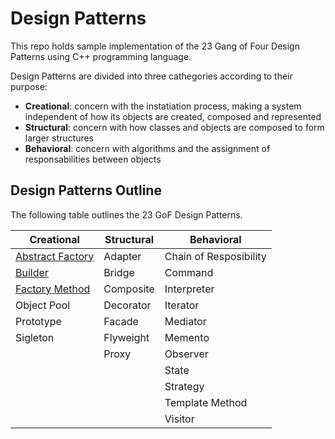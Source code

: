 # Design Patterns

This repo holds sample implementation of the 23 Gang of Four Design Patterns using C++ programming language.

Design Patterns are divided into three cathegories according to their purpose:

* __Creational__: concern with the instatiation process, making a system independent of how its objects are created, composed and represented
* __Structural__: concern with how classes and objects are composed to form larger structures
* __Behavioral__: concern with algorithms and the assignment of responsabilities between objects

## Design Patterns Outline

The following table outlines the 23 GoF Design Patterns.

| Creational                                                                                                    | Structural | Behavioral             |
| ------------------------------------------------------------------------------------------------------------- | ---------- | ---------------------- |
| [Abstract Factory](https://github.com/DocBrown85/cpp_design_patterns/tree/master/creational/abstract_factory) | Adapter    | Chain of Resposibility |
| [Builder](https://github.com/DocBrown85/cpp_design_patterns/tree/master/creational/builder)                   | Bridge     | Command                |
| [Factory Method](https://github.com/DocBrown85/cpp_design_patterns/tree/master/creational/factory_method)     | Composite  | Interpreter            |
| Object Pool                                                                                                   | Decorator  | Iterator               |
| Prototype                                                                                                     | Facade     | Mediator               |
| Sigleton                                                                                                      | Flyweight  | Memento                |
|                                                                                                               | Proxy      | Observer               |
|                                                                                                               |            | State                  |
|                                                                                                               |            | Strategy               |
|                                                                                                               |            | Template Method        |
|                                                                                                               |            | Visitor                |
